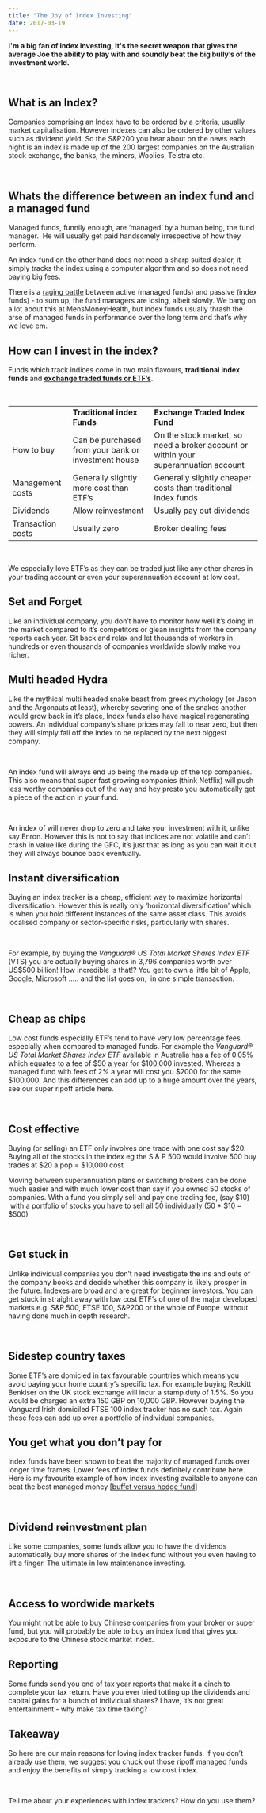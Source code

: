 ```yaml
---
title: "The Joy of Index Investing"
date: 2017-03-19
---
```


**I'm a big fan of index investing, It's the secret weapon that gives the average Joe the ability to play with and soundly beat the big bully’s of the investment world.**

 

## **What is an Index?**

Companies comprising an Index have to be ordered by a criteria, usually market capitalisation. However indexes can also be ordered by other values such as dividend yield. So the S&P200 you hear about on the news each night is an index is made up of the 200 largest companies on the Australian stock exchange, the banks, the miners, Woolies, Telstra etc.

 

## **Whats the difference between an index fund and a managed fund**

Managed funds, funnily enough, are ‘managed’ by a human being, the fund manager.  He will usually get paid handsomely irrespective of how they perform.

An index fund on the other hand does not need a sharp suited dealer, it simply tracks the index using a computer algorithm and so does not need paying big fees.

There is a [raging battle](https://www.moneysmart.gov.au/investing/managed-funds/choosing-a-managed-fund) between active (managed funds) and passive (index funds) - to sum up, the fund managers are losing, albeit slowly. We bang on a lot about this at MensMoneyHealth, but index funds usually thrash the arse of managed funds in performance over the long term and that’s why we love em.

## **How can I invest in the index?**

Funds which track indices come in two main flavours, **traditional index funds** and [**exchange traded funds or ETF’s**](https://www.moneysmart.gov.au/investing/managed-funds/exchange-traded-funds-etfs).

 

<table><tbody><tr><td></td><td><b>Traditional index Funds</b></td><td><b>Exchange Traded Index Fund</b></td></tr><tr><td><span style="font-weight: 400;">How to buy</span></td><td><span style="font-weight: 400;">Can be purchased from your bank or investment house</span></td><td><span style="font-weight: 400;">On the stock market, so need a broker account or within your superannuation account</span></td></tr><tr><td><span style="font-weight: 400;">Management costs</span></td><td><span style="font-weight: 400;">Generally slightly more cost than ETF’s</span></td><td><span style="font-weight: 400;">Generally slightly cheaper costs than traditional index funds</span></td></tr><tr><td><span style="font-weight: 400;">Dividends</span></td><td><span style="font-weight: 400;">Allow reinvestment</span></td><td><span style="font-weight: 400;">Usually pay out dividends</span></td></tr><tr><td><span style="font-weight: 400;">Transaction costs</span></td><td><span style="font-weight: 400;">Usually zero</span></td><td><span style="font-weight: 400;">Broker dealing fees</span></td></tr></tbody></table>

 

We especially love ETF’s as they can be traded just like any other shares in your trading account or even your superannuation account at low cost.

## **Set and Forget**

Like an individual company, you don’t have to monitor how well it’s doing in the market compared to it’s competitors or glean insights from the company reports each year. Sit back and relax and let thousands of workers in hundreds or even thousands of companies worldwide slowly make you richer.

## **Multi headed Hydra**

Like the mythical multi headed snake beast from greek mythology (or Jason and the Argonauts at least), whereby severing one of the snakes another would grow back in it’s place, Index funds also have magical regenerating powers. An individual company’s share prices may fall to near zero, but then they will simply fall off the index to be replaced by the next biggest company.

 

An index fund will always end up being the made up of the top companies. This also means that super fast growing companies (think Netflix) will push less worthy companies out of the way and hey presto you automatically get a piece of the action in your fund.

 

An index of will never drop to zero and take your investment with it, unlike say Enron. However this is not to say that indices are not volatile and can’t crash in value like during the GFC, it’s just that as long as you can wait it out they will always bounce back eventually.

## **Instant diversification**

Buying an index tracker is a cheap, efficient way to maximize horizontal diversification. However this is really only ‘horizontal diversification’ which is when you hold different instances of the same asset class. This avoids localised company or sector-specific risks, particularly with shares.

 

For example, by buying the _Vanguard® US Total Market Shares Index ETF_ (VTS) you are actually buying shares in 3,796 companies worth over US$500 billion! How incredible is that!? You get to own a little bit of Apple, Google, Microsoft ….. and the list goes on,  in one simple transaction.

 

## **Cheap as chips**

Low cost funds especially ETF’s tend to have very low percentage fees, especially when compared to managed funds. For example the _Vanguard® US Total Market Shares Index ETF_ available in Australia has a fee of 0.05% which equates to a fee of $50 a year for $100,000 invested. Whereas a managed fund with fees of 2% a year will cost you $2000 for the same $100,000. And this differences can add up to a huge amount over the years, see our super ripoff article here.

 

## **Cost effective**

Buying (or selling) an ETF only involves one trade with one cost say $20. Buying all of the stocks in the index eg the S & P 500 would involve 500 buy trades at $20 a pop = $10,000 cost

Moving between superannuation plans or switching brokers can be done much easier and with much lower cost than say if you owned 50 stocks of companies. With a fund you simply sell and pay one trading fee, (say $10)  with a portfolio of stocks you have to sell all 50 individually (50 \* $10 = $500)

 

## **Get stuck in**

Unlike individual companies you don’t need investigate the ins and outs of the company books and decide whether this company is likely prosper in the future. Indexes are broad and are great for beginner investors. You can get stuck in straight away with low cost ETF’s of one of the major developed markets e.g. S&P 500, FTSE 100, S&P200 or the whole of Europe  without having done much in depth research.

 

## **Sidestep country taxes**

Some ETF’s are domicled in tax favourable countries which means you avoid paying your home country’s specific tax. For example buying Reckitt Benkiser on the UK stock exchange will incur a stamp duty of 1.5%. So you would be charged an extra 150 GBP on 10,000 GBP. However buying the Vanguard Irish domiciled FTSE 100 index tracker has no such tax. Again these fees can add up over a portfolio of individual companies.

## **You get what you don’t pay for**

Index funds have been shown to beat the majority of managed funds over longer time frames. Lower fees of index funds definitely contribute here. Here is my favourite example of how index investing available to anyone can beat the best managed money \[[buffet versus hedge fund](http://www.ft.com/cms/s/0/946ade3c-f235-11e4-892a-00144feab7de.html#slide0)\]

 

## **Dividend reinvestment plan**

Like some companies, some funds allow you to have the dividends automatically buy more shares of the index fund without you even having to lift a finger. The ultimate in low maintenance investing.

 

## **Access to wordwide markets**

You might not be able to buy Chinese companies from your broker or super fund, but you will probably be able to buy an index fund that gives you exposure to the Chinese stock market index.

## **Reporting**

Some funds send you end of tax year reports that make it a cinch to complete your tax return. Have you ever tried totting up the dividends and capital gains for a bunch of individual shares? I have, it’s not great entertainment - why make tax time taxing?

## **Takeaway**

So here are our main reasons for loving index tracker funds. If you don’t already use them, we suggest you chuck out those ripoff managed funds and enjoy the benefits of simply tracking a low cost index.

 

Tell me about your experiences with index trackers? How do you use them?
